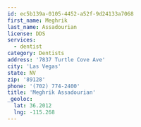 ```yaml
---
id: ec5b139a-0105-4452-a52f-9d24133a7068
first_name: Meghrik
last_name: Assadourian
license: DDS
services:
  - dentist
category: Dentists
address: '7837 Turtle Cove Ave'
city: 'Las Vegas'
state: NV
zip: '89128'
phone: '(702) 774-2400'
title: 'Meghrik Assadourian'
_geoloc:
  lat: 36.2012
  lng: -115.268
---
```

